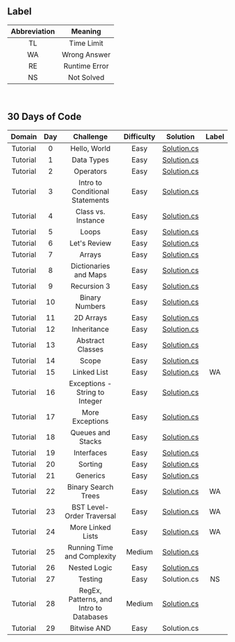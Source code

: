 ## Label ##
|Abbreviation|Meaning|
|:----------:|:-----:|
|TL|Time Limit|
|WA|Wrong Answer|
|RE|Runtime Error|
|NS|Not Solved|

<br/>

## 30 Days of Code ##

|Domain|Day|Challenge|Difficulty|Solution|Label|
|:----:|:-:|:-------:|:--------:|:------:|:---:|
|Tutorial|0|Hello, World|Easy|[Solution.cs](https://github.com/DaeunSim/coding-practice/blob/master/HackerRank/30%20Days%20of%20Code/Day%2000%20Hello%2C%20World/Solution.cs)|
|Tutorial|1|Data Types|Easy|[Solution.cs](https://github.com/DaeunSim/coding-practice/blob/master/HackerRank/30%20Days%20of%20Code/Day%2001%20Data%20Types/Solution.cs)|
|Tutorial|2|Operators|Easy|[Solution.cs](https://github.com/DaeunSim/coding-practice/blob/master/HackerRank/30%20Days%20of%20Code/Day%2002%20Operators/Solution.cs)|
|Tutorial|3|Intro to Conditional Statements|Easy|[Solution.cs](https://github.com/DaeunSim/coding-practice/blob/master/HackerRank/30%20Days%20of%20Code/Day%2003%20Conditional%20Statements/Solution.cs)|
|Tutorial|4|Class vs. Instance|Easy|[Solution.cs](https://github.com/DaeunSim/coding-practice/blob/master/HackerRank/30%20Days%20of%20Code/Day%2004%20Class%20vs.%20Instance/Solution.cs)|
|Tutorial|5|Loops|Easy|[Solution.cs](https://github.com/DaeunSim/coding-practice/blob/master/HackerRank/30%20Days%20of%20Code/Day%2005%20Loops/Solution.cs)|
|Tutorial|6|Let's Review|Easy|[Solution.cs](https://github.com/DaeunSim/coding-practice/blob/master/HackerRank/30%20Days%20of%20Code/Day%2006%20Let's%20Review/Solution.cs)|
|Tutorial|7|Arrays|Easy|[Solution.cs](https://github.com/DaeunSim/coding-practice/blob/master/HackerRank/30%20Days%20of%20Code/Day%2007%20Arrays/Solution.cs)|
|Tutorial|8|Dictionaries and Maps|Easy|[Solution.cs](https://github.com/DaeunSim/coding-practice/blob/master/HackerRank/30%20Days%20of%20Code/Day%2008%20Dictionaries%20and%20Maps/Solution.cs)|
|Tutorial|9|Recursion 3|Easy|[Solution.cs](https://github.com/DaeunSim/coding-practice/blob/master/HackerRank/30%20Days%20of%20Code/Day%2009%20Recursion%203/Solution.cs)|
|Tutorial|10|Binary Numbers|Easy|[Solution.cs](https://github.com/DaeunSim/coding-practice/blob/master/HackerRank/30%20Days%20of%20Code/Day%2010%20Binary%20Numbers/Solution.cs)|
|Tutorial|11|2D Arrays|Easy|[Solution.cs](https://github.com/DaeunSim/coding-practice/blob/master/HackerRank/30%20Days%20of%20Code/Day%2011%202D%20Arrays/Solution.cs)|
|Tutorial|12|Inheritance|Easy|[Solution.cs](https://github.com/DaeunSim/coding-practice/blob/master/HackerRank/30%20Days%20of%20Code/Day%2012%20Inheritance/Solution.cs)|
|Tutorial|13|Abstract Classes|Easy|[Solution.cs](https://github.com/DaeunSim/coding-practice/blob/master/HackerRank/30%20Days%20of%20Code/Day%2013%20Abstract%20Classes/Solution.cs)|
|Tutorial|14|Scope|Easy|[Solution.cs](https://github.com/DaeunSim/coding-practice/blob/master/HackerRank/30%20Days%20of%20Code/Day%2014%20Scope/Solution.cs)|
|Tutorial|15|Linked List|Easy|[Solution.cs](https://github.com/DaeunSim/coding-practice/blob/master/HackerRank/30%20Days%20of%20Code/Day%2015%20Linked%20List/Solution.cs)|WA|
|Tutorial|16|Exceptions - String to Integer|Easy|[Solution.cs](https://github.com/DaeunSim/coding-practice/blob/master/HackerRank/30%20Days%20of%20Code/Day%2016%20Exceptions/Solution.cs)|
|Tutorial|17|More Exceptions|Easy|[Solution.cs](https://github.com/DaeunSim/coding-practice/blob/master/HackerRank/30%20Days%20of%20Code/Day%2017%20More%20Exceptions/Solution.cs)|
|Tutorial|18|Queues and Stacks|Easy|[Solution.cs](https://github.com/DaeunSim/coding-practice/blob/master/HackerRank/30%20Days%20of%20Code/Day%2018%20Queues%20and%20Stacks/Solution.cs)|
|Tutorial|19|Interfaces|Easy|[Solution.cs](https://github.com/DaeunSim/coding-practice/blob/master/HackerRank/30%20Days%20of%20Code/Day%2019%20Interfaces/Solution.cs)|
|Tutorial|20|Sorting|Easy|[Solution.cs](https://github.com/DaeunSim/coding-practice/blob/master/HackerRank/30%20Days%20of%20Code/Day%2020%20Sorting/Solution.cs)|
|Tutorial|21|Generics|Easy|[Solution.cs](https://github.com/DaeunSim/coding-practice/blob/master/HackerRank/30%20Days%20of%20Code/Day%2021%20Generics/Solution.cs)|
|Tutorial|22|Binary Search Trees|Easy|[Solution.cs](https://github.com/DaeunSim/coding-practice/blob/master/HackerRank/30%20Days%20of%20Code/Day%2022%20Binary%20Search%20Trees/Solution.cs)|WA|
|Tutorial|23|BST Level-Order Traversal|Easy|[Solution.cs](https://github.com/DaeunSim/coding-practice/blob/master/HackerRank/30%20Days%20of%20Code/Day%2023%20BST%20Level-Order%20Traversal/Solution.cs)|WA|
|Tutorial|24|More Linked Lists|Easy|[Solution.cs](https://github.com/DaeunSim/coding-practice/blob/master/HackerRank/30%20Days%20of%20Code/Day%2024%20More%20Linked%20Lists/Solution.cs)|WA|
|Tutorial|25|Running Time and Complexity|Medium|[Solution.cs](https://github.com/DaeunSim/coding-practice/blob/master/HackerRank/30%20Days%20of%20Code/Day%2025%20Running%20Time%20and%20Complexity/Solution.cs)|
|Tutorial|26|Nested Logic|Easy|[Solution.cs](https://github.com/DaeunSim/coding-practice/blob/master/HackerRank/30%20Days%20of%20Code/Day%2026%20Nested%20Logic/Solution.cs)|
|Tutorial|27|Testing|Easy|Solution.cs|NS|
|Tutorial|28|RegEx, Patterns, and Intro to Databases|Medium|[Solution.cs](https://github.com/DaeunSim/coding-practice/blob/master/HackerRank/30%20Days%20of%20Code/Day%2028%20RegEx%2C%20Patterns%2C%20and%20Intro%20to%20Databases/Solution.cs)|
|Tutorial|29|Bitwise AND|Easy|Solution.cs|
